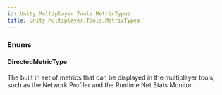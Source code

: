 ```yaml
---
id: Unity.Multiplayer.Tools.MetricTypes
title: Unity.Multiplayer.Tools.MetricTypes
---
```


### Enums

#### DirectedMetricType

<div class="section">

The built in set of metrics that can be displayed in the multiplayer
tools, such as the Network Profiler and the Runtime Net Stats Monitor.

</div>